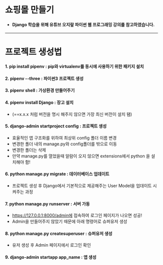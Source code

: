 # 쇼핑몰 만들기

- #### Django 학습을 위해 유튜브 오지랖 파이썬 웹 프로그래밍 강의를 참고하였습니다.

---

# 프로젝트 생성법

#### 1. pip install pipenv : pip와 virtualenv를 동시에 사용하기 위한 패키지 설치

#### 2. pipenv --three : 파이썬3 프로젝트 생성

#### 3. pipenv shell : 가상환경 만들어주기

#### 4. pipenv install Django : 장고 설치

- (==x.x.x 처럼 버전을 명시 해주지 않으면 가장 최신 버전이 설치 됌)

#### 5. django-admin startproject config : 프로젝트 생성

- 효율적인 앱 구조화를 위하여 최상위 config 폴더 이름 변경
- 변경한 폴더 내의 manage.py와 config폴더를 밖으로 이동
- 변경한 폴더는 삭제
- 만약 manage.py를 열었을때 알람이 오지 않으면 extensions에서 python 을 설치해야 함!

#### 6. python manage.py migrate : 데이터베이스 업데이트

- 프로젝트 생성 후 Django에서 기본적으로 제공해주는 User Model을 업데이트 시켜주는 과정

#### 7. python manage.py runserver : 서버 가동

- https://127.0.0.1:8000/admin에 접속하여 로그인 페이지가 나오면 성공!
- Admin을 만들어주지 않았기 때문에 아래 명령어로 슈퍼유저 생성

#### 8. python manage.py createsuperuser : 슈퍼유저 생성

- 유저 생성 후 Admin 페이지에서 로그인 확인

#### 9. django-admin startapp app_name : 앱 생성
